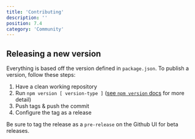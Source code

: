 ```yaml
---
title: 'Contributing'
description: ''
position: 7.4
category: 'Community'
---
```


## Releasing a new version
Everything is based off the version defined in `package.json`. To publish a version, follow these steps:

1. Have a clean working repository
1. Run `npm version [ version-type ]` ([see `npm version` docs](https://docs.npmjs.com/cli/v8/commands/npm-version) for more detail)
1. Push tags & push the commit
1. Configure the tag as a release

<alert type="warning">

Be sure to tag the release as a `pre-release` on the Github UI for beta releases.

</alert>
